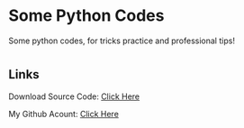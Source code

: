 # Some Python Codes
Some python codes, for tricks practice and professional tips!


#
## Links

Download Source Code: [Click Here](https://github.com/dori-dev/some-python-codes/archive/refs/heads/main.zip)

My Github Acount: [Click Here](https://github.com/dori-dev/)
